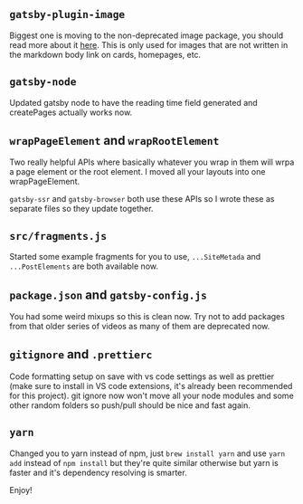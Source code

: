 ## `gatsby-plugin-image`

Biggest one is moving to the non-deprecated image package, you should read more about it [here](https://www.gatsbyjs.com/plugins/gatsby-plugin-image/). This is only used for images that are not written in the markdown body link on cards, homepages, etc.

## `gatsby-node`

Updated gatsby node to have the reading time field generated and createPages actually works now.

## `wrapPageElement` and `wrapRootElement`

Two really helpful APIs where basically whatever you wrap in them will wrpa a page element or the root element. I moved all your layouts into one wrapPageElement.

`gatsby-ssr` and `gatsby-browser` both use these APIs so I wrote these as separate files so they update together.

## `src/fragments.js`

Started some example fragments for you to use, `...SiteMetada` and `...PostElements` are both available now.

## `package.json` and `gatsby-config.js`

You had some weird mixups so this is clean now. Try not to add packages from that older series of videos as many of them are deprecated now.

## `gitignore` and `.prettierc`

Code formatting setup on save with vs code settings as well as prettier (make sure to install in VS code extensions, it's already been recommended for this project). git ignore now won't move all your node modules and some other random folders so push/pull should be nice and fast again.

## `yarn`

Changed you to yarn instead of npm, just `brew install yarn` and use `yarn add` instead of `npm install` but they're quite similar otherwise but yarn is faster and it's dependency resolving is smarter.

Enjoy!
